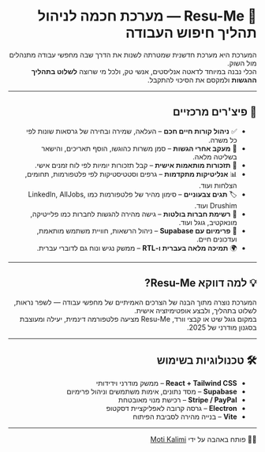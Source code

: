 <div dir="rtl" align="right">

<h1>📄 Resu-Me — מערכת חכמה לניהול תהליך חיפוש העבודה</h1>

<p><strong></strong>  המערכת היא מערכת חדשנית שמטרתה לשנות את הדרך שבה מחפשי עבודה מתנהלים מול השוק.<br>
הכלי נבנה במיוחד לדאטה אנליסטים, אנשי טק, ולכל מי שרוצה <strong>לשלוט בתהליך ההגשות</strong> ולמקסם את הסיכוי להתקבל.</p>

<hr>

<h2>🚀 פיצ'רים מרכזיים</h2>
<ul>
  <li>✅ <strong>ניהול קורות חיים חכם</strong> – העלאה, שמירה ובחירה של גרסאות שונות לפי כל משרה.</li>
  <li>🎯 <strong>מעקב אחרי הגשות</strong> – סמן משרות כהוגשו, הוסף תאריכים, והישאר בשליטה מלאה.</li>
  <li>🔔 <strong>תזכורות מותאמות אישית</strong> – קבל תזכורות יומיות לפי לוח זמנים אישי.</li>
  <li>📊 <strong>אנליטיקות מתקדמות</strong> – גרפים וסטטיסטיקות לפי פלטפורמות, תחומים, הצלחות ועוד.</li>
  <li>🏷️ <strong>תגים צבעוניים</strong> – סימון מהיר של פלטפורמות כמו LinkedIn, AllJobs, Drushim ועוד.</li>
  <li>💼 <strong>רשימת חברות בולטות</strong> – גישה מהירה להגשות לחברות כמו פלייטיקה, מונאקטיב, גוגל ועוד.</li>
  <li>🔐 <strong>פרימיום עם Supabase</strong> – ניהול הרשאות, חוויית משתמש מותאמת, ועדכונים חיים.</li>
  <li>🌍 <strong>תמיכה מלאה בעברית ו-RTL</strong> – ממשק נגיש ונוח גם לדוברי עברית.</li>
</ul>

<hr>

<h2>💡 למה דווקא Resu-Me?</h2>
<p>המערכת נוצרה מתוך הבנה של הצרכים האמיתיים של מחפשי עבודה — לשפר נראות, לשלוט בתהליך, ולבצע אופטימיזציה אישית.<br>
במקום גוגל שיט או קבצי וורד, Resu-Me מציעה פלטפורמה דינמית, יעילה ומעוצבת בסגנון מודרני של 2025.</p>

<hr>

<h2>🛠️ טכנולוגיות בשימוש</h2>
<ul>
  <li><strong>React + Tailwind CSS</strong> – ממשק מודרני וידידותי</li>
  <li><strong>Supabase</strong> – מסד נתונים, אימות משתמשים וניהול פרימיום</li>
  <li><strong>Stripe / PayPal</strong> – רכישת מנוי מאובטחת</li>
  <li><strong>Electron</strong> – גרסה קרובה לאפליקציית דסקטופ</li>
  <li><strong>Vite</strong> – בנייה מהירה לסביבת הפיתוח</li>
</ul>

<hr>

<p>🧑‍💻 פותח באהבה על ידי <a href="https://github.com/djmotti">Moti Kalimi</a></p>

</div>
